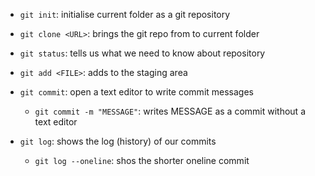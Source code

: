 - `git init`: initialise current folder as a git repository
- `git clone <URL>`: brings the git repo from <URL> to current folder
- `git status`: tells us what we need to know about repository

- `git add <FILE>`: adds <FILE> to the staging area
- `git commit`: open a text editor to write commit messages
    - `git commit -m "MESSAGE"`: writes MESSAGE as a commit without a text editor

- `git log`: shows the log (history) of our commits
    - `git log --oneline`: shos the shorter oneline commit




